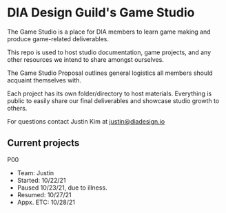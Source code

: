 # DIA Design Guild's Game Studio

The Game Studio is a place for DIA members to learn game making and produce game-related deliverables.

This repo is used to host studio documentation, game projects, and any other resources we intend to share amongst ourselves.

The Game Studio Proposal outlines general logistics all members should acquaint themselves with.

Each project has its own folder/directory to host materials. Everything is public to easily share our final deliverables and showcase studio growth to others.

For questions contact Justin Kim at justin@diadesign.io

## Current projects

P00

- Team: Justin
- Started: 10/22/21
- Paused 10/23/21, due to illness.
- Resumed: 10/27/21
- Appx. ETC: 10/28/21